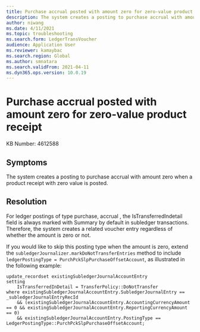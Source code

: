 ```yaml
---
title: Purchase accrual posted with amount zero for zero-value product receipt
description: The system creates a posting to purchase accrual with amount zero when a product receipt with zero value is posted
author: niwang
ms.date: 4/11/2021
ms.topic: troubleshooting
ms.search.form: LedgerTransVoucher
audience: Application User
ms.reviewer: kamaybac
ms.search.region: Global
ms.author: smnatara
ms.search.validFrom: 2021-04-11
ms.dyn365.ops.version: 10.0.19
---
```


# Purchase accrual posted with amount zero for zero-value product receipt

KB Number: 4612588

## Symptoms

The system creates a posting to purchase accrual with amount zero when a product receipt with zero value is posted.

## Resolution

For ledger postings of type purchase, accrual <!-- KFM: Is this two types ("purchase" and "accrual") or one type  ("purchase, accrual")? --> , the IsTransferredIndetail <!-- KFM: Please use the field label, not the internal name, unless the reader expects this --> field is always marked with Summary <!-- KFM: Do you mean the field has a value of "Summary"? --> by default in subledger transactions.  Therefore, the system creates a related voucher entry regardless of whether the amount is zero or not.

If you would like to skip this posting type when the amount is zero, extend the `subledgerJournalizer.markDoNotTransferEntries` method to include `ledgerPostingType = PurchPckSlpPurchaseOffsetAccount`, as illustrated in the following example:

```xpp
update_recordset existingSubledgerJournalAccountEntry
setting
    IsTransferredInDetail = TransferPolicy::DoNotTransfer
where existingSubledgerJournalAccountEntry.SubledgerJournalEntry == _subledgerJournalEntryRecId
    && (existingSubledgerJournalAccountEntry.AccountingCurrencyAmount == 0 && existingSubledgerJournalAccountEntry.ReportingCurrencyAmount == 0)
    && existingSubledgerJournalAccountEntry.PostingType == LedgerPostingType::PurchPckSlpPurchaseOffsetAccount;
```
